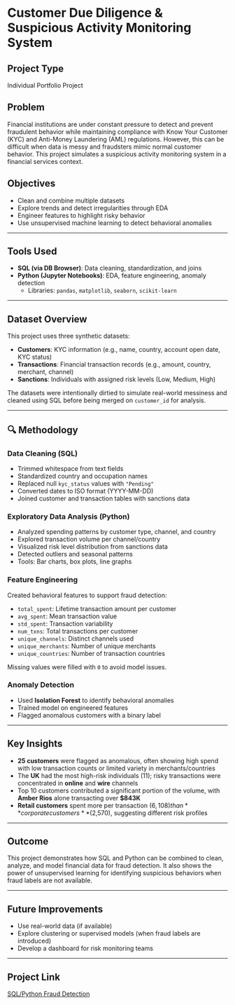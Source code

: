 # Customer Due Diligence & Suspicious Activity Monitoring System

## Project Type  
Individual Portfolio Project

## Problem  
Financial institutions are under constant pressure to detect and prevent fraudulent behavior while maintaining compliance with Know Your Customer (KYC) and Anti-Money Laundering (AML) regulations. However, this can be difficult when data is messy and fraudsters mimic normal customer behavior. This project simulates a suspicious activity monitoring system in a financial services context.

## Objectives  
- Clean and combine multiple datasets  
- Explore trends and detect irregularities through EDA  
- Engineer features to highlight risky behavior  
- Use unsupervised machine learning to detect behavioral anomalies  

---

## Tools Used  
- **SQL (via DB Browser)**: Data cleaning, standardization, and joins  
- **Python (Jupyter Notebooks)**: EDA, feature engineering, anomaly detection  
  - Libraries: `pandas`, `matplotlib`, `seaborn`, `scikit-learn`

---

## Dataset Overview  
This project uses three synthetic datasets:
- **Customers**: KYC information (e.g., name, country, account open date, KYC status)
- **Transactions**: Financial transaction records (e.g., amount, country, merchant, channel)
- **Sanctions**: Individuals with assigned risk levels (Low, Medium, High)

The datasets were intentionally dirtied to simulate real-world messiness and cleaned using SQL before being merged on `customer_id` for analysis.

---

## 🔍 Methodology

### Data Cleaning (SQL)
- Trimmed whitespace from text fields  
- Standardized country and occupation names  
- Replaced null `kyc_status` values with `"Pending"`  
- Converted dates to ISO format (YYYY-MM-DD)  
- Joined customer and transaction tables with sanctions data  

### Exploratory Data Analysis (Python)
- Analyzed spending patterns by customer type, channel, and country  
- Explored transaction volume per channel/country  
- Visualized risk level distribution from sanctions data  
- Detected outliers and seasonal patterns  
- Tools: Bar charts, box plots, line graphs  

### Feature Engineering
Created behavioral features to support fraud detection:
- `total_spent`: Lifetime transaction amount per customer  
- `avg_spent`: Mean transaction value  
- `std_spent`: Transaction variability  
- `num_txns`: Total transactions per customer  
- `unique_channels`: Distinct channels used  
- `unique_merchants`: Number of unique merchants  
- `unique_countries`: Number of transaction countries  

Missing values were filled with `0` to avoid model issues.

### Anomaly Detection
- Used **Isolation Forest** to identify behavioral anomalies  
- Trained model on engineered features  
- Flagged anomalous customers with a binary label  

---

## Key Insights
- **25 customers** were flagged as anomalous, often showing high spend with low transaction counts or limited variety in merchants/countries  
- The **UK** had the most high-risk individuals (11); risky transactions were concentrated in **online** and **wire** channels  
- Top 10 customers contributed a significant portion of the volume, with **Amber Rios** alone transacting over **$843K**  
- **Retail customers** spent more per transaction ($6,108) than **corporate customers** ($2,570), suggesting different risk profiles  

---

## Outcome  
This project demonstrates how SQL and Python can be combined to clean, analyze, and model financial data for fraud detection. It also shows the power of unsupervised learning for identifying suspicious behaviors when fraud labels are not available.

---

## Future Improvements  
- Use real-world data (if available)  
- Explore clustering or supervised models (when fraud labels are introduced)  
- Develop a dashboard for risk monitoring teams  

---

## Project Link  
[SQL/Python Fraud Detection](Customer_Due_Diligence_Suspicious_Activity)
